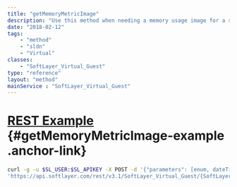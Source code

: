 ```yaml
---
title: "getMemoryMetricImage"
description: "Use this method when needing a memory usage image for a single guest.  It will gather the correct input parameters for the generic graphing utility automatically based on the snapshot specified. "
date: "2018-02-12"
tags:
    - "method"
    - "sldn"
    - "Virtual"
classes:
    - "SoftLayer_Virtual_Guest"
type: "reference"
layout: "method"
mainService : "SoftLayer_Virtual_Guest"
---
```


# [REST Example](#getMemoryMetricImage-example) <a href="/article/rest/"><i class="fas fa-question"></i></a> {#getMemoryMetricImage-example .anchor-link} 
```bash
curl -g -u $SL_USER:$SL_APIKEY -X POST -d '{"parameters": [enum, dateTime]}' \
'https://api.softlayer.com/rest/v3.1/SoftLayer_Virtual_Guest/{SoftLayer_Virtual_GuestID}/getMemoryMetricImage'
```
